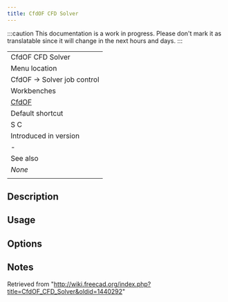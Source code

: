 ```yaml
---
title: CfdOF CFD Solver
---
```

:::caution
This documentation is a work in progress. Please don't mark it as translatable since it will change in the next hours and days.
:::

|  |
| --- |
| CfdOF CFD Solver |
| Menu location |
| CfdOF → Solver job control |
| Workbenches |
| [CfdOF](/CfdOF_Workbench "CfdOF Workbench") |
| Default shortcut |
| S C |
| Introduced in version |
| - |
| See also |
| *None* |
|  |

## Description

## Usage

## Options

## Notes

Retrieved from "<http://wiki.freecad.org/index.php?title=CfdOF_CFD_Solver&oldid=1440292>"